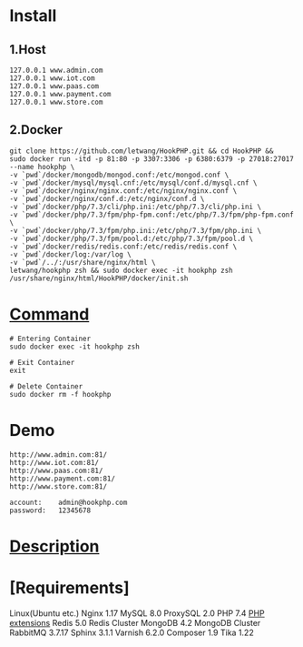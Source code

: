 # Install
## 1.Host
```
127.0.0.1 www.admin.com
127.0.0.1 www.iot.com
127.0.0.1 www.paas.com
127.0.0.1 www.payment.com
127.0.0.1 www.store.com
```
## 2.Docker
```
git clone https://github.com/letwang/HookPHP.git && cd HookPHP &&
sudo docker run -itd -p 81:80 -p 3307:3306 -p 6380:6379 -p 27018:27017 --name hookphp \
-v `pwd`/docker/mongodb/mongod.conf:/etc/mongod.conf \
-v `pwd`/docker/mysql/mysql.cnf:/etc/mysql/conf.d/mysql.cnf \
-v `pwd`/docker/nginx/nginx.conf:/etc/nginx/nginx.conf \
-v `pwd`/docker/nginx/conf.d:/etc/nginx/conf.d \
-v `pwd`/docker/php/7.3/cli/php.ini:/etc/php/7.3/cli/php.ini \
-v `pwd`/docker/php/7.3/fpm/php-fpm.conf:/etc/php/7.3/fpm/php-fpm.conf \
-v `pwd`/docker/php/7.3/fpm/php.ini:/etc/php/7.3/fpm/php.ini \
-v `pwd`/docker/php/7.3/fpm/pool.d:/etc/php/7.3/fpm/pool.d \
-v `pwd`/docker/redis/redis.conf:/etc/redis/redis.conf \
-v `pwd`/docker/log:/var/log \
-v `pwd`/../:/usr/share/nginx/html \
letwang/hookphp zsh && sudo docker exec -it hookphp zsh /usr/share/nginx/html/HookPHP/docker/init.sh
```
# [Command][1]
```
# Entering Container
sudo docker exec -it hookphp zsh

# Exit Container
exit

# Delete Container
sudo docker rm -f hookphp
```
# Demo
```
http://www.admin.com:81/
http://www.iot.com:81/
http://www.paas.com:81/
http://www.payment.com:81/
http://www.store.com:81/

account:	admin@hookphp.com
password:	12345678
```
# [Description][2]

# [Requirements]
Linux(Ubuntu etc.)
Nginx 1.17
MySQL 8.0
ProxySQL 2.0
PHP 7.4
[PHP extensions][3]
Redis 5.0
Redis Cluster
MongoDB 4.2
MongoDB Cluster
RabbitMQ 3.7.17
Sphinx 3.1.1
Varnish 6.2.0
Composer 1.9
Tika 1.22

[1]: https://my.oschina.net/cart/blog/3061173
[2]: https://my.oschina.net/cart/blog/2986804
[3]: https://github.com/letwang/HookPHP/blob/master/composer.json